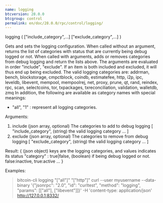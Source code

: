 ```yaml
---
name: logging
btcversion: 28.0.0
btcgroup: control
permalink: en/doc/28.0.0/rpc/control/logging/
---
```


logging ( ["include_category",...] ["exclude_category",...] )

Gets and sets the logging configuration.
When called without an argument, returns the list of categories with status that are currently being debug logged or not.
When called with arguments, adds or removes categories from debug logging and return the lists above.
The arguments are evaluated in order "include", "exclude".
If an item is both included and excluded, it will thus end up being excluded.
The valid logging categories are: addrman, bench, blockstorage, cmpctblock, coindb, estimatefee, http, i2p, ipc, leveldb, libevent, mempool, mempoolrej, net, proxy, prune, qt, rand, reindex, rpc, scan, selectcoins, tor, txpackages, txreconciliation, validation, walletdb, zmq
In addition, the following are available as category names with special meanings:
  - "all",  "1" : represent all logging categories.

Arguments:
1. include                    (json array, optional) The categories to add to debug logging
     [
       "include_category",    (string) the valid logging category
       ...
     ]
2. exclude                    (json array, optional) The categories to remove from debug logging
     [
       "exclude_category",    (string) the valid logging category
       ...
     ]

Result:
{                             (json object) keys are the logging categories, and values indicates its status
  "category" : true|false,    (boolean) if being debug logged or not. false:inactive, true:active
  ...
}

Examples:
> bitcoin-cli logging "[\"all\"]" "[\"http\"]"
> curl --user myusername --data-binary '{"jsonrpc": "2.0", "id": "curltest", "method": "logging", "params": [["all"], ["libevent"]]}' -H 'content-type: application/json' http://127.0.0.1:8332/


